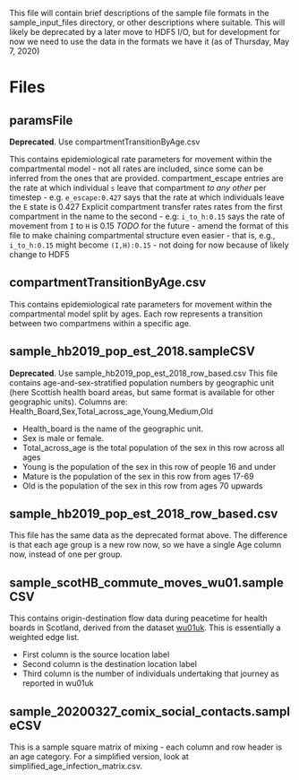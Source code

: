 This file will contain brief descriptions of the sample file formats in the sample_input_files directory, or other descriptions where suitable.  This will likely be deprecated by a later move to HDF5 I/O, but for development for now we need to use the data in the formats we have it (as of Thursday, May 7, 2020)

# Files

## paramsFile
**Deprecated**. Use compartmentTransitionByAge.csv

This contains epidemiological rate parameters for movement within the compartmental model - not all rates are included, since some can be inferred from the ones that are provided.
compartment_escape entries are the rate at which individual `s` leave that compartment *to any other* per timestep - e.g. `e_escape:0.427` says that the rate at which individuals leave the `E` state is 0.427
Explicit compartment transfer rates rates from the first compartment in the name to the second - e.g: `i_to_h:0.15` says the rate of movement from `I` to `H` is 0.15
*TODO* for the future - amend the format of this file to make chaining compartmental structure even easier - that is, e.g., `i_to_h:0.15` might become `(I,H):0.15` - not doing for now because of likely change to HDF5

## compartmentTransitionByAge.csv
This contains epidemiological rate parameters for movement within the compartmental model split by ages. Each row represents a transition between two compartmens within a specific age.

## sample_hb2019_pop_est_2018.sampleCSV
**Deprecated**. Use sample_hb2019_pop_est_2018_row_based.csv
This file contains age-and-sex-stratified population numbers by geographic unit (here Scottish health board areas, but same format is available for other geographic units).  Columns are:
Health_Board,Sex,Total_across_age,Young,Medium,Old

* Health_board is the name of the geographic unit.
* Sex is male or female.
* Total_across_age is the total population of the sex in this row across all ages
* Young is the population of the sex in this row of people 16 and under
* Mature is the population of the sex in this row from ages 17-69
* Old is the population of the sex in this row from ages 70 upwards

## sample_hb2019_pop_est_2018_row_based.csv
This file has the same data as the deprecated format above. The difference is that each age group is a new row now, so we have a single Age column now, instead of one per group.

## sample_scotHB_commute_moves_wu01.sampleCSV
This contains origin-destination flow data during peacetime for health boards in Scotland, derived from the dataset [wu01uk](https://www.nomisweb.co.uk/census/2011/wu01uk).
This is essentially a weighted edge list.
* First column is the source location label
* Second column is the destination location label
* Third column is the number of individuals undertaking that journey as reported in wu01uk

## sample_20200327_comix_social_contacts.sampleCSV
This is a sample square matrix of mixing - each column and row header is an age category. For a simplified version, look at simplified_age_infection_matrix.csv.
